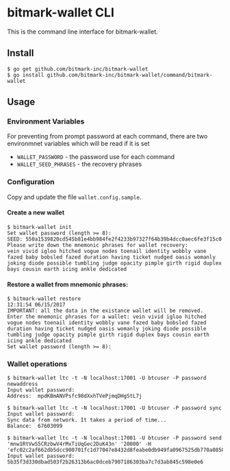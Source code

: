 # bitmark-wallet CLI

This is the command line interface for bitmark-wallet.

## Install

```
$ go get github.com/bitmark-inc/bitmark-wallet
$ go install github.com/bitmark-inc/bitmark-wallet/command/bitmark-wallet
```

## Usage

### Environment Variables

For preventing from prompt password at each command, there are two environmnet variables
which will be read if it is set

- `WALLET_PASSWORD` - the password use for each command
- `WALLET_SEED_PHRASES` - the recovery phrases

### Configuration

Copy and update the file `wallet.config.sample`.

#### Create a new wallet
```
$ bitmark-wallet init
Set wallet password (length >= 8):
SEED: 550a1539820cd545b81e4bb984fe2f4233b97327f64b39b4dcc0aec6fe3f15c0
Please write down the mnemonic phrases for wallet recovery:
vein vivid igloo hitched vogue nodes toenail identity wobbly vane fazed baby bobsled fazed duration having ticket nudged oasis womanly joking diode possible tumbling judge opacity pimple girth rigid duplex bays cousin earth icing ankle dedicated

```

#### Restore a wallet from mnemonic phrases:
```
$ bitmark-wallet restore                                                                                12:31:54 06/15/2017
IMPORTANT: all the data in the existance wallet will be removed.
Enter the mnemonic phrases for a wallet: vein vivid igloo hitched vogue nodes toenail identity wobbly vane fazed baby bobsled fazed duration having ticket nudged oasis womanly joking diode possible tumbling judge opacity pimple girth rigid duplex bays cousin earth icing ankle dedicated
Set wallet password (length >= 8):

```

### Wallet operations
```
$ bitmark-wallet ltc -t -N localhost:17001 -U btcuser -P password newaddress
Input wallet password:
Address:  mpdKBmANVPsfc98dXxhTVePjmqDHgStL7j

$ bitmark-wallet ltc -t -N localhost:17001 -U btcuser -P password sync
Input wallet password:
Sync data from network. It takes a period of time...
Balance:  67603099

$ bitmark-wallet ltc -t -N localhost:17001 -U btcuser -P password send 'mnw1RtVwS5CRzbwV4rMxTiUqGec2DuK43n' '20000' -H 'efc02c2af662db5dcc900701fc1d77047e8432d8feabe0db949fa0967525db770a0850567d4e322e691b825632cd653d'
Input wallet password:
5b35f3d330dbad503f2b26313b6ac0dceb7907186303ba7c7d3ab845c598e0e6

```
